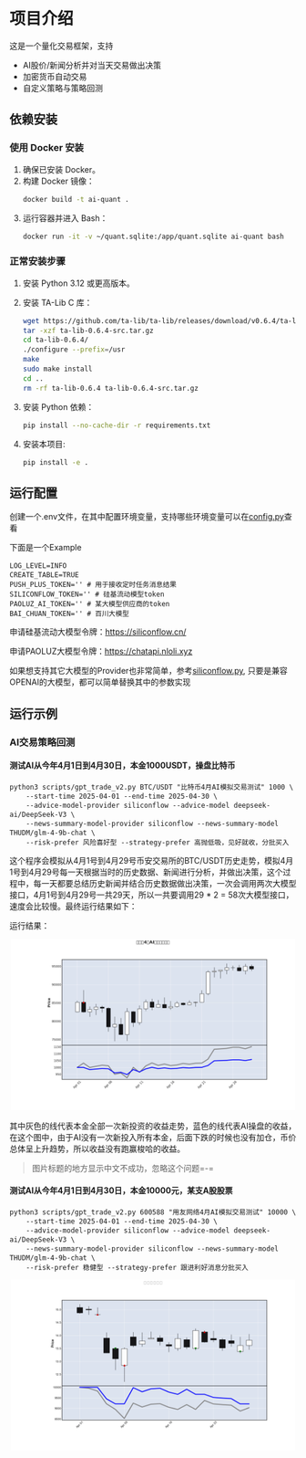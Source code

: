 # 项目介绍
这是一个量化交易框架，支持
- AI股价/新闻分析并对当天交易做出决策
- 加密货币自动交易
- 自定义策略与策略回测

## 依赖安装

### 使用 Docker 安装
1. 确保已安装 Docker。
2. 构建 Docker 镜像：
   ```bash
   docker build -t ai-quant .
   ```
3. 运行容器并进入 Bash：
   ```bash
   docker run -it -v ~/quant.sqlite:/app/quant.sqlite ai-quant bash
   ```

### 正常安装步骤
1. 安装 Python 3.12 或更高版本。
2. 安装 TA-Lib C 库：
   ```bash
   wget https://github.com/ta-lib/ta-lib/releases/download/v0.6.4/ta-lib-0.6.4-src.tar.gz
   tar -xzf ta-lib-0.6.4-src.tar.gz
   cd ta-lib-0.6.4/
   ./configure --prefix=/usr
   make
   sudo make install
   cd ..
   rm -rf ta-lib-0.6.4 ta-lib-0.6.4-src.tar.gz
   ```
3. 安装 Python 依赖：
   ```bash
   pip install --no-cache-dir -r requirements.txt
   ```

4. 安装本项目:
    ```bash
    pip install -e .
    ```
## 运行配置
创建一个.env文件，在其中配置环境变量，支持哪些环境变量可以在[config.py](./lib/config.py)查看

下面是一个Example
```.env
LOG_LEVEL=INFO
CREATE_TABLE=TRUE
PUSH_PLUS_TOKEN='' # 用于接收定时任务消息结果
SILICONFLOW_TOKEN='' # 硅基流动模型token
PAOLUZ_AI_TOKEN='' # 某大模型供应商的token
BAI_CHUAN_TOKEN='' # 百川大模型
```
申请硅基流动大模型令牌：https://siliconflow.cn/

申请PAOLUZ大模型令牌：https://chatapi.nloli.xyz

如果想支持其它大模型的Provider也非常简单，参考[siliconflow.py](./lib/adapter/llm/siliconflow.py), 只要是兼容OPENAI的大模型，都可以简单替换其中的参数实现

## 运行示例
### AI交易策略回测
#### 测试AI从今年4月1日到4月30日，本金1000USDT，操盘比特币

```
python3 scripts/gpt_trade_v2.py BTC/USDT "比特币4月AI模拟交易测试" 1000 \
    --start-time 2025-04-01 --end-time 2025-04-30 \
    --advice-model-provider siliconflow --advice-model deepseek-ai/DeepSeek-V3 \
    --news-summary-model-provider siliconflow --news-summary-model THUDM/glm-4-9b-chat \
    --risk-prefer 风险喜好型 --strategy-prefer 高抛低吸，见好就收，分批买入
```
这个程序会模拟从4月1号到4月29号币安交易所的BTC/USDT历史走势，模拟4月1号到4月29号每一天根据当时的历史数据、新闻进行分析，并做出决策，这个过程中，每一天都要总结历史新闻并结合历史数据做出决策，一次会调用两次大模型接口，4月1号到4月29号一共29天，所以一共要调用29 * 2 = 58次大模型接口，速度会比较慢。最终运行结果如下：

运行结果：
<div align="center">
<img src="./docs/BTCUSDT_20250401_20250430.png" alt="比特币4月AI模拟交易测试" width="500" height="300">
</div>

其中灰色的线代表本金全部一次新投资的收益走势，蓝色的线代表AI操盘的收益，在这个图中，由于AI没有一次新投入所有本金，后面下跌的时候也没有加仓，币价总体呈上升趋势，所以收益没有跑赢梭哈的收益。

> 图片标题的地方显示中文不成功，忽略这个问题=-=

#### 测试AI从今年4月1日到4月30日，本金10000元，某支A股股票

```
python3 scripts/gpt_trade_v2.py 600588 "用友网络4月AI模拟交易测试" 10000 \
    --start-time 2025-04-01 --end-time 2025-04-30 \
    --advice-model-provider siliconflow --advice-model deepseek-ai/DeepSeek-V3 \
    --news-summary-model-provider siliconflow --news-summary-model THUDM/glm-4-9b-chat \
    --risk-prefer 稳健型 --strategy-prefer 跟进利好消息分批买入
```
<div align="center">
<img src="./docs/600588_20250401_20250430.png" alt="比特币4月AI模拟交易测试" width="500" height="300">
</div>